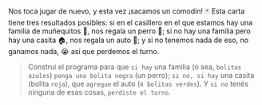 <gs-toolbox toolbox-url="https://raw.githubusercontent.com/MumukiProject/mumuki-guia-gobstones-repeticion-condicional-kids/master/assets/toolbox-certificacion.xml">
</gs-toolbox>

Nos toca jugar de nuevo, y esta vez ¡sacamos un comodín! :black_joker: Esta carta tiene tres resultados posibles: si en el casillero en el que estamos hay una familia de muñequitos :couple:, nos regala un perro :dog:; si no hay una familia pero hay una casita :house:, nos regala un auto :car:; y si no tenemos nada de eso, no ganamos nada, :sob: así que perdemos el turno.

> Construí el programa para que `si hay` una familia (o sea, `bolitas azules`) `ponga una bolita negra` (un perro); `si no, si hay` una casita (bolita `roja`), que `agregue` el auto (`4 bolitas verdes`). Y `si no` tenés ninguna de esas cosas, `perdiste el turno`.